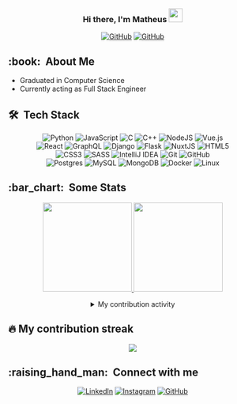 <h3 align="center">Hi there, I'm Matheus  <img src="https://media.giphy.com/media/hvRJCLFzcasrR4ia7z/giphy.gif" width="28"></h3>

<div align="center">
  <a href="https://github.com/matheuscr30"><img alt="GitHub" src="https://visitor-badge.laobi.icu/badge?page_id=matheuscr30"/></a>
  <a href="https://github.com/matheuscr30"><img alt="GitHub" src="https://img.shields.io/badge/dynamic/json?logo=github&label=GitHub+Followers&labelColor=282c34&color=181717&query=%24.data.totalSubs&url=https%3A%2F%2Fapi.spencerwoo.com%2Fsubstats%2F%3Fsource%3Dgithub%26queryKey%3Dmatheuscr30&longCache=true"/></a>
</div>

<h2 align="left">:book: &nbsp;About Me</h2>

<div align="left">
  <ul>
    <li>Graduated in Computer Science</li>
    <li>Currently acting as Full Stack Engineer</li>
  </ul>
</div>

<h2 align="left">🛠 &nbsp;Tech Stack</h2>

<div align="center">
  <img alt="Python" src="https://img.shields.io/badge/python-%2314354C.svg?style=for-the-badge&logo=python&logoColor=white"/>
  <img alt="JavaScript" src="https://img.shields.io/badge/javascript-%23323330.svg?style=for-the-badge&logo=javascript&logoColor=%23F7DF1E"/>
  <img alt="C" src="https://img.shields.io/badge/c-%2300599C.svg?style=for-the-badge&logo=c&logoColor=white"/>
  <img alt="C++" src="https://img.shields.io/badge/c++-%2300599C.svg?style=for-the-badge&logo=c%2B%2B&ogoColor=white"/>
  <img alt="NodeJS" src="https://img.shields.io/badge/node.js-%2343853D.svg?style=for-the-badge&logo=node-dot-js&logoColor=white"/>
  <img alt="Vue.js" src="https://img.shields.io/badge/vuejs-%2335495e.svg?style=for-the-badge&logo=vue-dot-js&logoColor=%234FC08D"/><br>
  <img alt="React" src="https://img.shields.io/badge/react-%2320232a.svg?style=for-the-badge&logo=react&logoColor=%2361DAFB"/>
  <img alt="GraphQL" src="https://img.shields.io/badge/GraphQl-E10098?style=for-the-badge&logo=graphql&logoColor=white"/>
  <img alt="Django" src="https://img.shields.io/badge/django-%23092E20.svg?style=for-the-badge&logo=django&logoColor=white"/>
  <img alt="Flask" src="https://img.shields.io/badge/flask-%23000.svg?style=for-the-badge&logo=flask&logoColor=white"/>
  <img alt="NuxtJS" src="https://img.shields.io/badge/NuxtJS-black.svg?style=for-the-badge&logo=NuxtJS&logoColor=white"/>
  <img alt="HTML5" src="https://img.shields.io/badge/html5-%23E34F26.svg?style=for-the-badge&logo=html5&logoColor=white"/><br>
  <img alt="CSS3" src="https://img.shields.io/badge/css3-%231572B6.svg?style=for-the-badge&logo=css3&logoColor=white"/>
  <img alt="SASS" src="https://img.shields.io/badge/SASS-hotpink.svg?style=for-the-badge&logo=SASS&logoColor=white"/>
  <img alt="IntelliJ IDEA" src="https://img.shields.io/badge/IntelliJIDEA-000000.svg?style=for-the-badge&logo=intellij-idea&logoColor=white"/>
  <img alt="Git" src="https://img.shields.io/badge/git-%23F05033.svg?style=for-the-badge&logo=git&logoColor=white"/>
  <img alt="GitHub" src="https://img.shields.io/badge/github-%23121011.svg?style=for-the-badge&logo=github&logoColor=white"/><br>
  <img alt="Postgres" src ="https://img.shields.io/badge/postgres-%23316192.svg?style=for-the-badge&logo=postgresql&logoColor=white"/>
  <img alt="MySQL" src="https://img.shields.io/badge/mysql-%2300f.svg?style=for-the-badge&logo=mysql&logoColor=white"/>
  <img alt="MongoDB" src ="https://img.shields.io/badge/MongoDB-%234ea94b.svg?style=for-the-badge&logo=mongodb&logoColor=white"/>
  <img alt="Docker" src="https://img.shields.io/badge/docker-%230db7ed.svg?style=for-the-badge&logo=docker&logoColor=white"/>
  <img alt="Linux" src="https://img.shields.io/badge/Linux-FCC624?style=for-the-badge&logo=linux&logoColor=black">
</div>

<h2 align="left">:bar_chart: &nbsp;Some Stats</h2>

<p align="center">
  <a href="https://github.com/matheuscr30">
    <img height="180em" src="https://github-readme-stats-eight-theta.vercel.app/api?username=matheuscr30&hide_border=true&show_icons=true&theme=dracula&include_all_commits=true&count_private=true"/>
    <img height="180em" src="https://github-readme-stats-eight-theta.vercel.app/api/top-langs/?username=matheuscr30&hide_border=true&layout=compact&langs_count=8&theme=dracula"/>
  </a>
</p>

<div align="center">
  <details> 
    <summary>My contribution activity</summary><br/>
    <a href="https://activity-graph.herokuapp.com/graph?username=matheuscr30&bg_color=1F222E&color=F8D866&line=F85D7F&point=FFFFFF&hide_border=true"><img alt="My Activity Graph" src="https://activity-graph.herokuapp.com/graph?username=matheuscr30&bg_color=1F222E&color=F8D866&line=F85D7F&point=FFFFFF&hide_border=true" /></a>
  </details>
</div>

<h2 align="left">🔥 My contribution streak</h2>

<p align="center">
  <a href="https://github-readme-streak-stats.herokuapp.com/?user=matheuscr30&theme=monokai-metallian&hide_border=true">
    <img src="https://github-readme-streak-stats.herokuapp.com/?user=matheuscr30&theme=monokai-metallian&hide_border=true"/>
  </a>
</p>

<h2 align="left">:raising_hand_man: &nbsp;Connect with me</h2>

<div align="center">
  <a href="https://www.linkedin.com/in/matheus-cunha-reis-314994154" target="_blank"><img alt="LinkedIn" src="https://img.shields.io/badge/linkedin-%230077B5.svg?style=for-the-badge&logo=linkedin&logoColor=white"/></a>
  <a href="https://www.instagram.com/matheus.cunhareis" target="_blank"><img alt="Instagram" src="https://img.shields.io/badge/Instagram-%23E4405F.svg?style=for-the-badge&logo=Instagram&logoColor=white"/></a>
  <a href="https://github.com/matheuscr30" target="_blank"><img alt="GitHub" src="https://img.shields.io/badge/github-%23121011.svg?style=for-the-badge&logo=github&logoColor=white"/></a>
</div>
